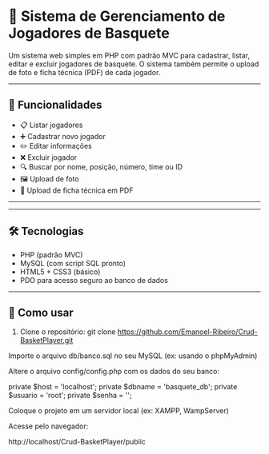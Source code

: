 # 🏀 Sistema de Gerenciamento de Jogadores de Basquete

Um sistema web simples em PHP com padrão MVC para cadastrar, listar, editar e excluir jogadores de basquete. O sistema também permite o upload de foto e ficha técnica (PDF) de cada jogador.

---

## 🚀 Funcionalidades

- 📋 Listar jogadores
- ➕ Cadastrar novo jogador
- ✏️ Editar informações
- ❌ Excluir jogador
- 🔍 Buscar por nome, posição, número, time ou ID
- 🖼️ Upload de foto
- 📄 Upload de ficha técnica em PDF

---

---

## 🛠️ Tecnologias

- PHP (padrão MVC)
- MySQL (com script SQL pronto)
- HTML5 + CSS3 (básico)
- PDO para acesso seguro ao banco de dados

---

## 🧪 Como usar

1. Clone o repositório:
   git clone https://github.com/Emanoel-Ribeiro/Crud-BasketPlayer.git

Importe o arquivo db/banco.sql no seu MySQL (ex: usando o phpMyAdmin)

Altere o arquivo config/config.php com os dados do seu banco:

private $host = 'localhost';
private $dbname = 'basquete_db';
private $usuario = 'root';
private $senha = '';

Coloque o projeto em um servidor local (ex: XAMPP, WampServer)

Acesse pelo navegador:

http://localhost/Crud-BasketPlayer/public
